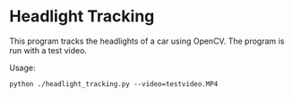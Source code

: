 # Headlight Tracking

This program tracks the headlights of a car using OpenCV. The program is run with a test video.

Usage:

```
python ./headlight_tracking.py --video=testvideo.MP4
```
